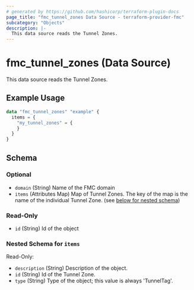 ```yaml
---
# generated by https://github.com/hashicorp/terraform-plugin-docs
page_title: "fmc_tunnel_zones Data Source - terraform-provider-fmc"
subcategory: "Objects"
description: |-
  This data source reads the Tunnel Zones.
---
```


# fmc_tunnel_zones (Data Source)

This data source reads the Tunnel Zones.

## Example Usage

```terraform
data "fmc_tunnel_zones" "example" {
  items = {
    "my_tunnel_zones" = {
    }
  }
}
```

<!-- schema generated by tfplugindocs -->
## Schema

### Optional

- `domain` (String) Name of the FMC domain
- `items` (Attributes Map) Map of Tunnel Zones. The key of the map is the name of the individual Tunnel Zone. (see [below for nested schema](#nestedatt--items))

### Read-Only

- `id` (String) Id of the object

<a id="nestedatt--items"></a>
### Nested Schema for `items`

Read-Only:

- `description` (String) Description of the object.
- `id` (String) Id of the Tunnel Zone.
- `type` (String) Type of the object; this value is always 'TunnelTag'.
